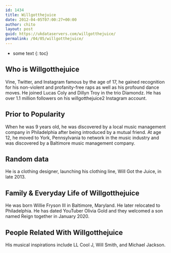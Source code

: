 ```yaml
---
id: 1434
title: Willgotthejuice
date: 2012-04-05T07:00:27+00:00
author: chito
layout: post
guid: https://ukdataservers.com/willgotthejuice/
permalink: /04/05/willgotthejuice/
---
```


* some text
{: toc}
          
          
## Who is  Willgotthejuice
                  
                  
                  
Vine, Twitter, and Instagram famous by the age of 17, he gained recognition for his non-violent and profanity-free raps as well as his profound dance moves. He joined Lucas Coly and Dillyn Troy in the trio Diamondz. He has over 1.1 million followers on his willgotthejuice2 Instagram account.
                  
                
                
                
## Prior to Popularity 
                  
                  
                  
When he was 9 years old, he was discovered by a local music management company in Philadelphia after being introduced by a mutual friend. At age 12, he moved to York, Pennsylvania to network in the music industry and was discovered by a Baltimore music management company.
                  
                
                
                
## Random data 
                  
                  
                  
He is a clothing designer, launching his clothing line, Will Got the Juice, in late 2013.
                  
                
                
                
## Family & Everyday Life of Willgotthejuice
                  
                  
                  
He was born Willie Fryson III in Baltimore, Maryland. He later relocated to Philadelphia. He has dated YouTuber Olivia Gold and they welcomed a son named Reign together in January 2020. 
                  
                
                
                
## People Related With  Willgotthejuice
                  
                  
                  
His musical inspirations include LL Cool J, Will Smith, and Michael Jackson.
                  
                
              
            
          
          
          
    
    
  

